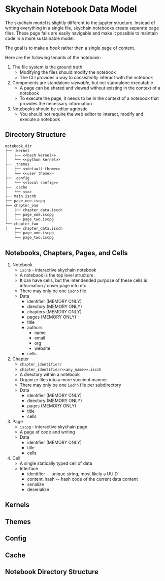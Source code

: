 # Skychain Notebook Data Model

The skychain model is slightly different to the jupyter structure.
Instead of writing everything in a single file, skychain notebooks create seperate page files.
These page fails are easily navigable and make it possible to maintain code in a more sustainable model.

The goal is to make a _book_ rather then a single page of content.

Here are the following tenants of the notebook:

1. The file system is the ground truth
    * Modifying the files should modify the notebook
    * The CLI provides a way to _consistently_ interact with the notebook
2. Components are standalone _viewable_, but not standalone executable
    * A page can be shared and viewed without existing in the context of a notebook
    * To execute the page, it needs to be in the context of a notebook that provides the necessary information
3. Notebooks should be editor agnostic
    * You should not require the web editor to interact, modify and execute a notebook

## Directory Structure

```txt
notebook_dir
├── .kernel
│   ├── <<bash kernel>>
│   └── <<python kernel>>
├── .themes
│   ├── <<default theme>>
│   └── <<user theme>>
├── .config
│   └── <<local config>>
├── .cache
│   └── <<>>
├── main.iscnb
├── page_one.iscpg
├── chapter_one
│   ├── chapter_data.iscch
│   ├── page_one.iscpg
│   └── page_two.iscpg
└── chapter_two
│   ├── chapter_data.iscch
    ├── page_one.iscpg
    └── page_two.iscpg
```

## Notebooks, Chapters, Pages, and Cells

1. Notebook
    * `iscnb` - interactive skychain notebook
    * A notebook is the top level structure.
    * It can have cells, but the intendended purpose of these cells is information / cover page info etc.
    * There may only be one `iscnb` file
    * Data
        * identifier (MEMORY ONLY)
        * directory (MEMORY ONLY)
        * chapters (MEMORY ONLY)
        * pages (MEMORY ONLY)
        * title
        * authors
            * name
            * email
            * org
            * website
        * cells
2. Chapter
    * `chapter_identifier/`
    * `chapter_identifier/<<any_name>>.iscch`
    * A directory within a notebook
    * Organize files into a more succient manner
    * There may only be one `ischh` file per subdirectory
    * Data
        * identifier (MEMORY ONLY)
        * directory (MEMORY ONLY)
        * pages (MEMORY ONLY)
        * title
        * cells
3. Page
    * `iscpg` - interactive skychain page
    * A page of code and writing
    * Data
        * identifier (MEMORY ONLY)
        * title
        * cells
4. Cell
    * A single statically typed cell of data
    * Interface
      * identifier -- unique string, most likely a UUID
      * content_hash -- hash code of the current data content
      * serialize
      * deserialize

## Kernels

## Themes

## Config

## Cache

## Notebook Directory Structure